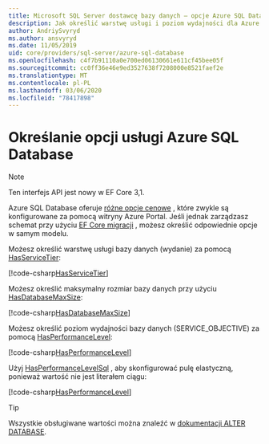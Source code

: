 ```yaml
---
title: Microsoft SQL Server dostawcę bazy danych — opcje Azure SQL Database-EF Core
description: Jak określić warstwę usługi i poziom wydajności dla Azure SQL Database za pomocą dostawcy SQL Server Entity Framework Core Database
author: AndriySvyryd
ms.author: ansvyryd
ms.date: 11/05/2019
uid: core/providers/sql-server/azure-sql-database
ms.openlocfilehash: c4f7b91110a0e700ed06130661e611cf45bee05f
ms.sourcegitcommit: cc0ff36e46e9ed3527638f7208000e8521faef2e
ms.translationtype: MT
ms.contentlocale: pl-PL
ms.lasthandoff: 03/06/2020
ms.locfileid: "78417898"
---
```

# <a name="specifying-azure-sql-database-options"></a>Określanie opcji usługi Azure SQL Database

>[!NOTE]
> Ten interfejs API jest nowy w EF Core 3,1.

Azure SQL Database oferuje [różne opcje cenowe](https://azure.microsoft.com/pricing/details/sql-database/single/) , które zwykle są konfigurowane za pomocą witryny Azure Portal. Jeśli jednak zarządzasz schemat przy użyciu [EF Core migracji](xref:core/managing-schemas/migrations/index) , możesz określić odpowiednie opcje w samym modelu.

Możesz określić warstwę usługi bazy danych (wydanie) za pomocą [HasServiceTier](/dotnet/api/Microsoft.EntityFrameworkCore.SqlServerModelBuilderExtensions.HasServiceTier):

[!code-csharp[HasServiceTier](../../../../samples/core/SqlServer/AzureDatabase/AzureSqlContext.cs?name=HasServiceTier)]

Możesz określić maksymalny rozmiar bazy danych przy użyciu [HasDatabaseMaxSize](/dotnet/api/Microsoft.EntityFrameworkCore.SqlServerModelBuilderExtensions.HasDatabaseMaxSize):

[!code-csharp[HasDatabaseMaxSize](../../../../samples/core/SqlServer/AzureDatabase/AzureSqlContext.cs?name=HasDatabaseMaxSize)]

Możesz określić poziom wydajności bazy danych (SERVICE_OBJECTIVE) za pomocą [HasPerformanceLevel](/dotnet/api/Microsoft.EntityFrameworkCore.SqlServerModelBuilderExtensions.HasPerformanceLevel):

[!code-csharp[HasPerformanceLevel](../../../../samples/core/SqlServer/AzureDatabase/AzureSqlContext.cs?name=HasPerformanceLevel)]

Użyj [HasPerformanceLevelSql](/dotnet/api/Microsoft.EntityFrameworkCore.SqlServerModelBuilderExtensions.HasPerformanceLevelSql) , aby skonfigurować pulę elastyczną, ponieważ wartość nie jest literałem ciągu:

[!code-csharp[HasPerformanceLevel](../../../../samples/core/SqlServer/AzureDatabase/AzureSqlContext.cs?name=HasPerformanceLevelSql)]


>[!TIP]
> Wszystkie obsługiwane wartości można znaleźć w [dokumentacji ALTER DATABASE](/sql/t-sql/statements/alter-database-transact-sql?view=azuresqldb-current).